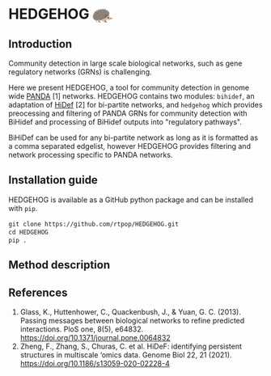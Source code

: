 # HEDGEHOG <img src="logo/HEDGEHOG.png" style="height: 1em; vertical-align: middle;">

## Introduction
Community detection in large scale biological networks, such as gene regulatory networks (GRNs) is challenging.

Here we present HEDGEHOG, a tool for community detection in genome wide [PANDA](https://netzoo.github.io/zooanimals/panda/panda/) [1] networks. HEDGEHOG contains two modules: ``bihidef``, an adaptation of [HiDef](https://github.com/fanzheng10/HiDeF) [2] for bi-partite networks, and ``hedgehog`` which provides preocessing and filtering of PANDA GRNs for community detection with BiHidef and processing of BiHidef outputs into "regulatory pathways". 

BiHiDef can be used for any bi-partite network as long as it is formatted as a comma separated edgelist, however HEDGEHOG provides filtering and network processing specific to PANDA networks.

## Installation guide
HEDGEHOG is available as a GitHub python package and can be installed with ``pip``.

```
git clone https://github.com/rtpop/HEDGEHOG.git
cd HEDGEHOG
pip .
```

## Method description

## References
1. Glass, K., Huttenhower, C., Quackenbush, J., & Yuan, G. C. (2013). Passing messages between biological networks to refine predicted interactions. PloS one, 8(5), e64832. https://doi.org/10.1371/journal.pone.0064832
2. Zheng, F., Zhang, S., Churas, C. et al. HiDeF: identifying persistent structures in multiscale ‘omics data. Genome Biol 22, 21 (2021). https://doi.org/10.1186/s13059-020-02228-4
